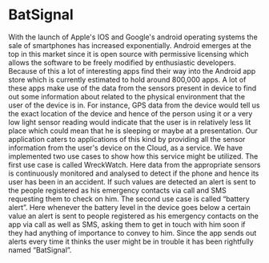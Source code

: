 BatSignal
=========

With the launch of Apple's IOS and Google's android operating systems the sale of smartphones has increased exponentially. Android emerges at the top in this market since it is open source with permissive licensing which allows the software to be freely modified by enthusiastic developers. Because of this a lot of interesting apps find their way into the Android app store which is currently estimated to hold around 800,000 apps. A lot of these apps make use of the data from the sensors present in device to find out some information about related to the physical environment that the user of the device is in. For instance, GPS data from the device would tell us the exact location of the device and hence of the person using it or a very low light sensor reading would indicate that the user is in relatively less lit place which could mean that he is sleeping or maybe at a presentation. Our application caters to applications of this kind by providing all the sensor information from the user's device on the Cloud, as a service. We have implemented two use cases to show how this service might be utilized. The first use case is called WreckWatch. Here data from the appropriate sensors is continuously monitored and analysed to detect if the phone and hence its user has been in an accident. If such values are detected an alert is sent to the people registered as his emergency contacts via call and SMS requesting them to check on him. The second use case is called “battery alert”. Here whenever the battery level in the device goes below a certain value an alert is sent to people registered as his emergency contacts on the app via call as well as SMS, asking them to get in touch with him soon if they had anything of importance to convey to him. Since the app sends out alerts every time it thinks the user might be in trouble it has been rightfully named “BatSignal”.
